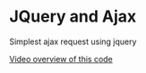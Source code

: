 # JQuery and Ajax 

Simplest ajax request using jquery

[Video overview of this code](https://www.youtube.com/watch?v=W9i4Hz3SZAw&t=18s)